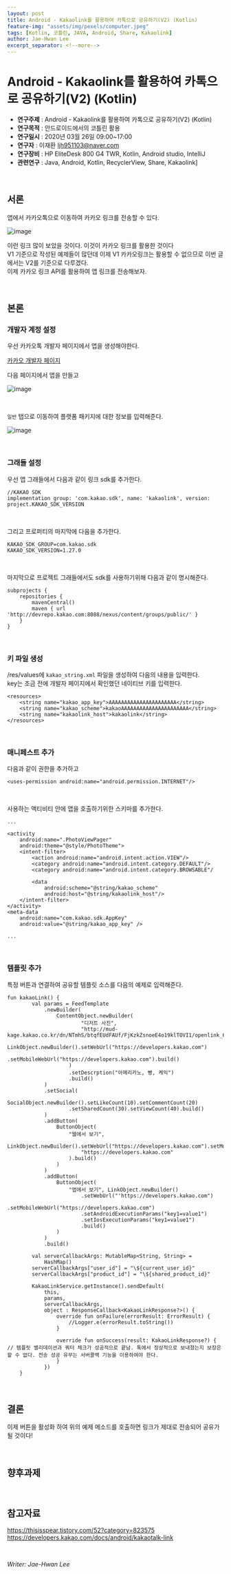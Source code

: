 ```yaml
---
layout: post
title: Android - Kakaolink를 활용하여 카톡으로 공유하기(V2) (Kotlin)
feature-img: "assets/img/pexels/computer.jpeg"
tags: [Kotlin, 코틀린, JAVA, Android, Share, Kakaolink]
author: Jae-Hwan Lee
excerpt_separator: <!--more-->
---
```


# Android - Kakaolink를 활용하여 카톡으로 공유하기(V2) (Kotlin)
<!--more-->
* **연구주제** : Android - Kakaolink를 활용하여 카톡으로 공유하기(V2) (Kotlin)
* **연구목적** : 안드로이드에서의 코틀린 활용
* **연구일시** : 2020년 03월 26일 09:00~17:00
* **연구자** : 이재환 <ljh951103@naver.com>
* **연구장비** : HP EliteDesk 800 G4 TWR, Kotlin, Android studio, IntelliJ
* **관련연구** : Java, Android, Kotlin, RecyclerView, Share, Kakaolink]

<br>

## 서론

앱에서 카카오톡으로 이동하여 카카오 링크를 전송할 수 있다. 

![image](https://user-images.githubusercontent.com/57826388/76158452-39ec6a00-6159-11ea-9d62-e6a623adcd06.png)

이런 링크 많이 보았을 것이다. 이것이 카카오 링크를 활용한 것이다  
V1 기준으로 작성된 예제들이 많던데 이제 V1 카카오링크는 활용할 수 없으므로 이번 글에서는 V2를 기준으로 다루겠다.  
이제 카카오 링크 API를 활용하여 앱 링크를 전송해보자.

<br>

## 본론

### **개발자 계정 설정**

우선 카카오톡 개발자 페이지에서 앱을 생성해야한다.

[카카오 개발자 페이지](https://developers.kakao.com/apps)

다음 페이지에서 앱을 만들고

![image](https://user-images.githubusercontent.com/57826388/76158514-d7479e00-6159-11ea-94e2-94e7840067c4.png)

<br>

`일반` 탭으로 이동하여 플랫폼 패키지에 대한 정보를 입력해준다.

![image](https://user-images.githubusercontent.com/57826388/76158535-1aa20c80-615a-11ea-9064-873b88419fb9.png)

<br>

### **그래들 설정**

우선 앱 그래들에서 다음과 같이 링크 sdk를 추가한다.

````
//KAKAO SDK
implementation group: 'com.kakao.sdk', name: 'kakaolink', version: project.KAKAO_SDK_VERSION
````

<br>

그리고 프로퍼티의 마지막에 다음을 추가한다.

````
KAKAO_SDK_GROUP=com.kakao.sdk
KAKAO_SDK_VERSION=1.27.0
````

<br>

마지막으로 프로젝트 그래들에서도 sdk를 사용하기위해 다음과 같이 명시해준다.

````
subprojects {
    repositories {
        mavenCentral()
        maven { url 'http://devrepo.kakao.com:8088/nexus/content/groups/public/' }
    }
}
````

<br>

### **키 파일 생성**

/res/values에 `kakao_string.xml` 파일을 생성하여 다음의 내용을 입력한다.  
key는 조금 전에 개발자 페이지에서 확인했던 네이티브 키를 입력한다.

````
<resources>
    <string name="kakao_app_key">AAAAAAAAAAAAAAAAAAAAAA</string>
    <string name="kakao_scheme">kakaoAAAAAAAAAAAAAAAAAAAAAA</string>
    <string name="kakaolink_host">kakaolink</string>
</resources>
````

<br>

### **매니페스트 추가**

다음과 같이 권한을 추가하고

````
<uses-permission android:name="android.permission.INTERNET"/>
````

<br>

사용하는 액티비티 안에 앱을 호출하기위한 스키마를 추가한다.
````
...

<activity
    android:name=".PhotoViewPager"
    android:theme="@style/PhotoTheme">
    <intent-filter>
        <action android:name="android.intent.action.VIEW"/>
        <category android:name="android.intent.category.DEFAULT"/>
        <category android:name="android.intent.category.BROWSABLE"/

        <data 
            android:scheme="@string/kakao_scheme"
            android:host="@string/kakaolink_host"/>
    </intent-filter>
</activity>
<meta-data
    android:name="com.kakao.sdk.AppKey"
    android:value="@string/kakao_app_key" />

...
````

<br>

### **템플릿 추가**

특정 버튼과 연결하여 공유할 템플릿 소스를 다음의 예제로 입력해준다.

````
fun kakaoLink() {
        val params = FeedTemplate
            .newBuilder(
                ContentObject.newBuilder(
                        "디저트 사진",
                        "http://mud-kage.kakao.co.kr/dn/NTmhS/btqfEUdFAUf/FjKzkZsnoeE4o19klTOVI1/openlink_640x640s.jpg",
                        LinkObject.newBuilder().setWebUrl("https://developers.kakao.com")
                            .setMobileWebUrl("https://developers.kakao.com").build()
                    )
                    .setDescrption("아메리카노, 빵, 케익")
                    .build()
            )
            .setSocial(
                SocialObject.newBuilder().setLikeCount(10).setCommentCount(20)
                    .setSharedCount(30).setViewCount(40).build()
            )
            .addButton(
                ButtonObject(
                    "웹에서 보기",
                    LinkObject.newBuilder().setWebUrl("https://developers.kakao.com").setMobileWebUrl(
                        "https://developers.kakao.com"
                    ).build()
                )
            )
            .addButton(
                ButtonObject(
                    "앱에서 보기", LinkObject.newBuilder()
                        .setWebUrl("'https://developers.kakao.com")
                        .setMobileWebUrl("https://developers.kakao.com")
                        .setAndroidExecutionParams("key1=value1")
                        .setIosExecutionParams("key1=value1")
                        .build()
                )
            )
            .build()

        val serverCallbackArgs: MutableMap<String, String> =
            HashMap()
        serverCallbackArgs["user_id"] = "\${current_user_id}"
        serverCallbackArgs["product_id"] = "\${shared_product_id}"

        KakaoLinkService.getInstance().sendDefault(
            this,
            params,
            serverCallbackArgs,
            object : ResponseCallback<KakaoLinkResponse?>() {
                override fun onFailure(errorResult: ErrorResult) {
                    //Logger.e(errorResult.toString())
                }

                override fun onSuccess(result: KakaoLinkResponse?) { // 템플릿 밸리데이션과 쿼터 체크가 성공적으로 끝남. 톡에서 정상적으로 보내졌는지 보장은 할 수 없다. 전송 성공 유무는 서버콜백 기능을 이용하여야 한다.
                }
            })
    }
````

<br>

## 결론

이제 버튼을 활성화 하여 위의 예제 메소드를 호출하면 링크가 제대로 전송되어 공유가 될 것이다!

<br>

## 향후과제

<br>

## 참고자료

<https://thisisspear.tistory.com/52?category=823575>  
<https://developers.kakao.com/docs/android/kakaotalk-link>

<br>

*Writer: Jae-Hwan Lee*
